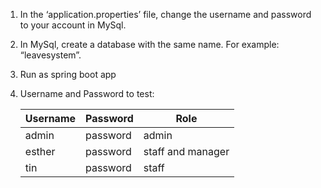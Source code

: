 1. In the ‘application.properties’ file, change the username and password to your account in MySql.
2. In MySql, create a database with the same name. For example: “leavesystem”.
3. Run as spring boot app
4. Username and Password to test:
   
   | Username | Password |       Role        |
   |----------|----------|-------------------|
   | admin    | password |       admin       |
   | esther   | password | staff and manager |
   | tin      | password |       staff       |
